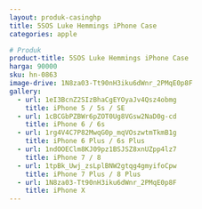 ```yaml
---
layout: produk-casinghp
title: 5SOS Luke Hemmings iPhone Case
categories: apple

# Produk
product-title: 5SOS Luke Hemmings iPhone Case
harga: 90000
sku: hn-0863
image-drive: 1N8za03-Tt90nH3iku6dWnr_2PMqE0p8F
gallery:
  - url: 1eI3BcnZ2SIzBhaCgEYOyaJv4Qsz4obmg
    title: iPhone 5 / 5s / SE
  - url: 1cBCGbPZBWr6pZOT0Ug8VGsw2NaD0g-cd
    title: iPhone 6 / 6s
  - url: 1rg4V4C7P82MwqG0p_mqVOszwtmTkmB1g
    title: iPhone 6 Plus / 6s Plus
  - url: 1ndOOEClm8KJ09pz1BSJSZ8xnUZpp4lz7
    title: iPhone 7 / 8
  - url: 1tpBk_Uwj_zsLplBNW2gtqg4gmyifoCpw
    title: iPhone 7 Plus / 8 Plus
  - url: 1N8za03-Tt90nH3iku6dWnr_2PMqE0p8F
    title: iPhone X
---
```

